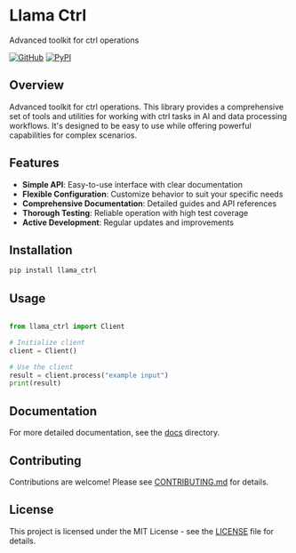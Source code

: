 # Llama Ctrl

Advanced toolkit for ctrl operations

[![GitHub](https://img.shields.io/github/license/llamasearchai/llama-ctrl)](https://github.com/llamasearchai/llama-ctrl/blob/main/LICENSE)
[![PyPI](https://img.shields.io/pypi/v/llama_ctrl.svg)](https://pypi.org/project/llama_ctrl/)

## Overview


Advanced toolkit for ctrl operations. This library provides a comprehensive set of tools and utilities for
working with ctrl tasks in AI and data processing workflows.
It's designed to be easy to use while offering powerful capabilities for complex scenarios.


## Features


- **Simple API**: Easy-to-use interface with clear documentation
- **Flexible Configuration**: Customize behavior to suit your specific needs
- **Comprehensive Documentation**: Detailed guides and API references
- **Thorough Testing**: Reliable operation with high test coverage
- **Active Development**: Regular updates and improvements


## Installation

```bash
pip install llama_ctrl
```

## Usage

```python

from llama_ctrl import Client

# Initialize client
client = Client()

# Use the client
result = client.process("example input")
print(result)

```

## Documentation

For more detailed documentation, see the [docs](docs/) directory.

## Contributing

Contributions are welcome! Please see [CONTRIBUTING.md](CONTRIBUTING.md) for details.

## License

This project is licensed under the MIT License - see the [LICENSE](LICENSE) file for details.
